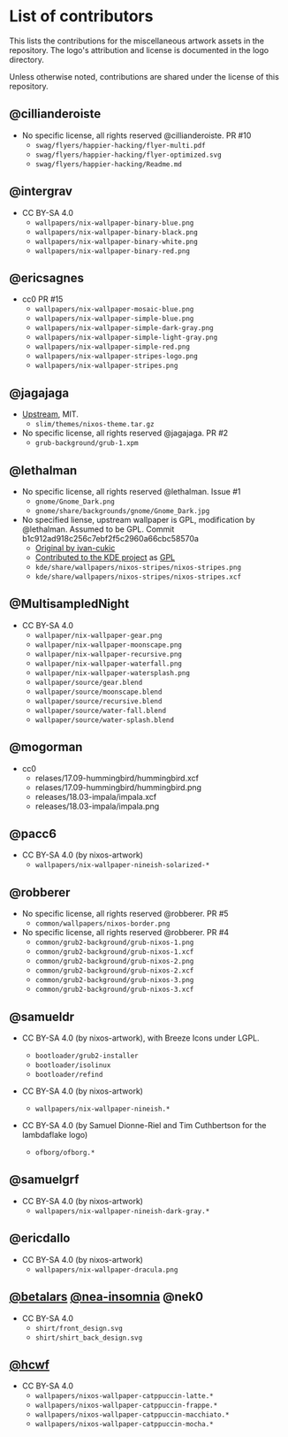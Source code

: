 List of contributors
====================

This lists the contributions for the miscellaneous artwork assets in the
repository. The logo's attribution and license is documented in the logo
directory.

Unless otherwise noted, contributions are shared under the license of this
repository.

## @cillianderoiste

  * No specific license, all rights reserved @cillianderoiste. PR #10
      * `swag/flyers/happier-hacking/flyer-multi.pdf`
      * `swag/flyers/happier-hacking/flyer-optimized.svg`
      * `swag/flyers/happier-hacking/Readme.md`

## @intergrav

  * CC BY-SA 4.0
    * `wallpapers/nix-wallpaper-binary-blue.png`
    * `wallpapers/nix-wallpaper-binary-black.png`
    * `wallpapers/nix-wallpaper-binary-white.png`
    * `wallpapers/nix-wallpaper-binary-red.png`

## @ericsagnes

  * cc0 PR #15
      * `wallpapers/nix-wallpaper-mosaic-blue.png`
      * `wallpapers/nix-wallpaper-simple-blue.png`
      * `wallpapers/nix-wallpaper-simple-dark-gray.png`
      * `wallpapers/nix-wallpaper-simple-light-gray.png`
      * `wallpapers/nix-wallpaper-simple-red.png`
      * `wallpapers/nix-wallpaper-stripes-logo.png`
      * `wallpapers/nix-wallpaper-stripes.png`

## @jagajaga

  * [Upstream](https://github.com/jagajaga/nixos-slim-theme), MIT.
      * `slim/themes/nixos-theme.tar.gz`
  * No specific license, all rights reserved @jagajaga. PR #2
      * `grub-background/grub-1.xpm`

## @lethalman

  * No specific license, all rights reserved @lethalman. Issue #1
      * `gnome/Gnome_Dark.png`
      * `gnome/share/backgrounds/gnome/Gnome_Dark.jpg`
  * No specified liense, upstream wallpaper is GPL, modification by @lethalman. Assumed to be GPL. Commit b1c912ad918c256c7ebf2f5c2960a66cbc58570a
	  * [Original by ivan-cukic](https://ivan-cukic.deviantart.com/art/KDE-Stripes-175023606)
	  * [Contributed to the KDE project](https://github.com/KDE/kde-workspace/commit/bbd0bc62c7cbb074783af01086602c4de03fe8ac) as [GPL](https://github.com/KDE/kde-workspace/blob/bbd0bc62c7cbb074783af01086602c4de03fe8ac/COPYING)
      * `kde/share/wallpapers/nixos-stripes/nixos-stripes.png`
      * `kde/share/wallpapers/nixos-stripes/nixos-stripes.xcf`

## @MultisampledNight

  * CC BY-SA 4.0
      * `wallpaper/nix-wallpaper-gear.png`
      * `wallpaper/nix-wallpaper-moonscape.png`
      * `wallpaper/nix-wallpaper-recursive.png`
      * `wallpaper/nix-wallpaper-waterfall.png`
      * `wallpaper/nix-wallpaper-watersplash.png`
      * `wallpaper/source/gear.blend`
      * `wallpaper/source/moonscape.blend`
      * `wallpaper/source/recursive.blend`
      * `wallpaper/source/water-fall.blend`
      * `wallpaper/source/water-splash.blend`

## @mogorman
  * cc0
      * relases/17.09-hummingbird/hummingbird.xcf
      * relases/17.09-hummingbird/hummingbird.png
      * releases/18.03-impala/impala.xcf
      * releases/18.03-impala/impala.png

## @pacc6

  * CC BY-SA 4.0 (by nixos-artwork)
      * `wallpapers/nix-wallpaper-nineish-solarized-*`

## @robberer

  * No specific license, all rights reserved @robberer. PR #5
      * `common/wallpapers/nixos-border.png`
  * No specific license, all rights reserved @robberer. PR #4
      * `common/grub2-background/grub-nixos-1.png`
      * `common/grub2-background/grub-nixos-1.xcf`
      * `common/grub2-background/grub-nixos-2.png`
      * `common/grub2-background/grub-nixos-2.xcf`
      * `common/grub2-background/grub-nixos-3.png`
      * `common/grub2-background/grub-nixos-3.xcf`

## @samueldr

  * CC BY-SA 4.0 (by nixos-artwork), with Breeze Icons under LGPL.
      * `bootloader/grub2-installer`
      * `bootloader/isolinux`
      * `bootloader/refind`

  * CC BY-SA 4.0 (by nixos-artwork)
      * `wallpapers/nix-wallpaper-nineish.*`

  * CC BY-SA 4.0 (by Samuel Dionne-Riel and Tim Cuthbertson for the lambdaflake logo)
      * `ofborg/ofborg.*`

## @samuelgrf

  * CC BY-SA 4.0 (by nixos-artwork)
      * `wallpapers/nix-wallpaper-nineish-dark-gray.*`

## @ericdallo

  * CC BY-SA 4.0 (by nixos-artwork)
      * `wallpapers/nix-wallpaper-dracula.png`

## [@betalars](https://www.artstation.com/betalars) [@nea-insomnia](https://twitter.com/neainsomnia) @nek0

  * CC BY-SA 4.0
      * `shirt/front_design.svg`
      * `shirt/shirt_back_design.svg`

## [@hcwf](https://github.com/hcwf)

  * CC BY-SA 4.0
      * `wallpapers/nixos-wallpaper-catppuccin-latte.*`
      * `wallpapers/nixos-wallpaper-catppuccin-frappe.*`
      * `wallpapers/nixos-wallpaper-catppuccin-macchiato.*`
      * `wallpapers/nixos-wallpaper-catppuccin-mocha.*`
